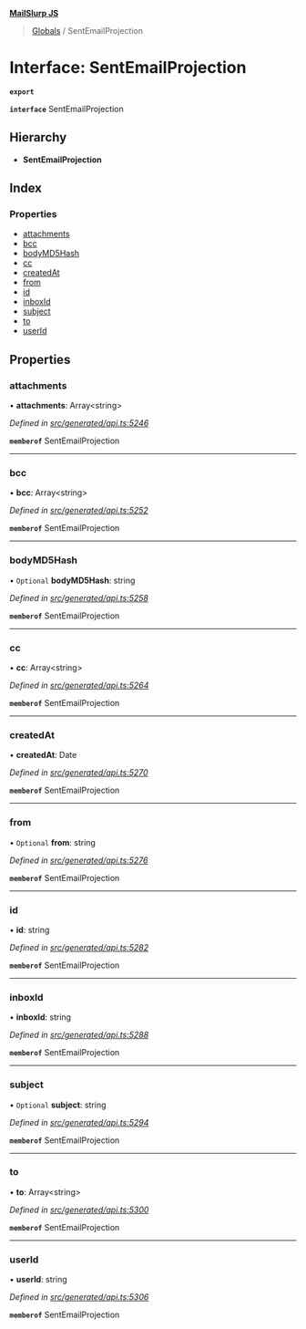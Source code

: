 **[MailSlurp JS](../README.md)**

> [Globals](../README.md) / SentEmailProjection

# Interface: SentEmailProjection

**`export`** 

**`interface`** SentEmailProjection

## Hierarchy

* **SentEmailProjection**

## Index

### Properties

* [attachments](sentemailprojection.md#attachments)
* [bcc](sentemailprojection.md#bcc)
* [bodyMD5Hash](sentemailprojection.md#bodymd5hash)
* [cc](sentemailprojection.md#cc)
* [createdAt](sentemailprojection.md#createdat)
* [from](sentemailprojection.md#from)
* [id](sentemailprojection.md#id)
* [inboxId](sentemailprojection.md#inboxid)
* [subject](sentemailprojection.md#subject)
* [to](sentemailprojection.md#to)
* [userId](sentemailprojection.md#userid)

## Properties

### attachments

•  **attachments**: Array\<string>

*Defined in [src/generated/api.ts:5246](https://github.com/mailslurp/mailslurp-client/blob/c5e5f20/src/generated/api.ts#L5246)*

**`memberof`** SentEmailProjection

___

### bcc

•  **bcc**: Array\<string>

*Defined in [src/generated/api.ts:5252](https://github.com/mailslurp/mailslurp-client/blob/c5e5f20/src/generated/api.ts#L5252)*

**`memberof`** SentEmailProjection

___

### bodyMD5Hash

• `Optional` **bodyMD5Hash**: string

*Defined in [src/generated/api.ts:5258](https://github.com/mailslurp/mailslurp-client/blob/c5e5f20/src/generated/api.ts#L5258)*

**`memberof`** SentEmailProjection

___

### cc

•  **cc**: Array\<string>

*Defined in [src/generated/api.ts:5264](https://github.com/mailslurp/mailslurp-client/blob/c5e5f20/src/generated/api.ts#L5264)*

**`memberof`** SentEmailProjection

___

### createdAt

•  **createdAt**: Date

*Defined in [src/generated/api.ts:5270](https://github.com/mailslurp/mailslurp-client/blob/c5e5f20/src/generated/api.ts#L5270)*

**`memberof`** SentEmailProjection

___

### from

• `Optional` **from**: string

*Defined in [src/generated/api.ts:5276](https://github.com/mailslurp/mailslurp-client/blob/c5e5f20/src/generated/api.ts#L5276)*

**`memberof`** SentEmailProjection

___

### id

•  **id**: string

*Defined in [src/generated/api.ts:5282](https://github.com/mailslurp/mailslurp-client/blob/c5e5f20/src/generated/api.ts#L5282)*

**`memberof`** SentEmailProjection

___

### inboxId

•  **inboxId**: string

*Defined in [src/generated/api.ts:5288](https://github.com/mailslurp/mailslurp-client/blob/c5e5f20/src/generated/api.ts#L5288)*

**`memberof`** SentEmailProjection

___

### subject

• `Optional` **subject**: string

*Defined in [src/generated/api.ts:5294](https://github.com/mailslurp/mailslurp-client/blob/c5e5f20/src/generated/api.ts#L5294)*

**`memberof`** SentEmailProjection

___

### to

•  **to**: Array\<string>

*Defined in [src/generated/api.ts:5300](https://github.com/mailslurp/mailslurp-client/blob/c5e5f20/src/generated/api.ts#L5300)*

**`memberof`** SentEmailProjection

___

### userId

•  **userId**: string

*Defined in [src/generated/api.ts:5306](https://github.com/mailslurp/mailslurp-client/blob/c5e5f20/src/generated/api.ts#L5306)*

**`memberof`** SentEmailProjection

